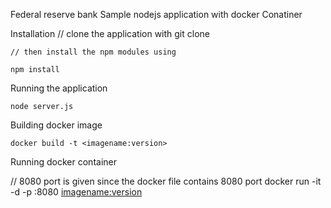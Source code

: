Federal reserve bank Sample nodejs application with docker Conatiner


Installation
    // clone the application with git clone

    // then install the npm modules using
     
    npm install

Running the application
 
    node server.js

Building docker image

    docker build -t <imagename:version>

Running docker container

// 8080 port is given since the docker file contains 8080 port
    docker run -it -d -p <outside-port-of-your-choice>:8080 <imagename:version>




